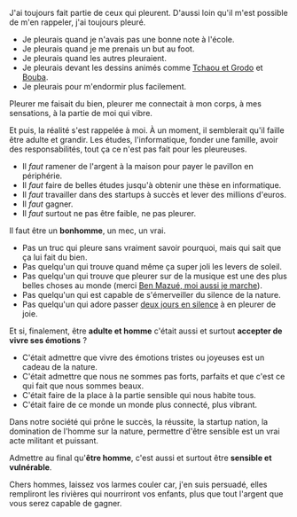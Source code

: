 <!-- 
.. title: Être homme et pleurer
.. slug: etre-homme-et-pleurer
.. date: 2022-01-02 09:00:00+01:00
.. tags: Développement personnel, homme
.. category: 
.. link: 
.. description: 
.. type: text
-->

J'ai toujours fait partie de ceux qui pleurent. D'aussi loin qu'il m'est possible de m'en rappeler, j'ai toujours pleuré.

<!-- TEASER_END -->

- Je pleurais quand je n'avais pas une bonne note à l'école.
- Je pleurais quand je me prenais un but au foot.
- Je pleurais quand les autres pleuraient.
- Je pleurais devant les dessins animés comme [Tchaou et Grodo](https://www.afds.tv/tchaou-et-grodo/) et [Bouba](https://www.youtube.com/watch?v=f-DLUoa2svE).
- Je pleurais pour m'endormir plus facilement.

Pleurer me faisait du bien, pleurer me connectait à mon corps, à mes sensations, à la partie de moi qui vibre.

Et puis, la réalité s'est rappelée à moi. À un moment, il semblerait qu'il faille être adulte et grandir. Les études, l'informatique, fonder une famille, avoir des responsabilités, tout ça ce n'est pas fait pour les pleureuses. 

- Il _faut_ ramener de l'argent à la maison pour payer le pavillon en périphérie.
- Il _faut_ faire de belles études jusqu'à obtenir une thèse en informatique.
- Il _faut_ travailler dans des startups à succès et lever des millions d'euros.
- Il _faut_ gagner.
- Il _faut_ surtout ne pas être faible, ne pas pleurer.

Il faut être un __bonhomme__, un mec, un vrai.

- Pas un truc qui pleure sans vraiment savoir pourquoi, mais qui sait que ça lui fait du bien.
- Pas quelqu'un qui trouve quand même ça super joli les levers de soleil.
- Pas quelqu'un qui trouve que pleurer sur de la musique est une des plus belles choses au monde (merci [Ben Mazué, moi aussi je marche](https://www.youtube.com/watch?v=29gOHmidswU)).
- Pas quelqu'un qui est capable de s'émerveiller du silence de la nature.
- Pas quelqu'un qui adore passer [deux jours en silence](/blog/fr/retraite-en-silence-deux-jours-sans-parler-sans-portable-sans-montre) à en pleurer de joie.

Et si, finalement, être __adulte et homme__ c'était aussi et surtout __accepter de vivre ses émotions__ ?

- C'était admettre que vivre des émotions tristes ou joyeuses est un cadeau de la nature.
- C'était admettre que nous ne sommes pas forts, parfaits et que c'est ce qui fait que nous sommes beaux.
- C'était faire de la place à la partie sensible qui nous habite tous.
- C'était faire de ce monde un monde plus connecté, plus vibrant.

Dans notre société qui prône le succès, la réussite, la startup nation, la domination de l'homme sur la nature, permettre d'être sensible est un vrai acte militant et puissant.

Admettre au final qu'__être homme__, c'est aussi et surtout être __sensible et vulnérable__.

Chers hommes, laissez vos larmes couler car, j'en suis persuadé, elles rempliront les rivières qui nourriront vos enfants, plus que tout l'argent que vous serez capable de gagner.
